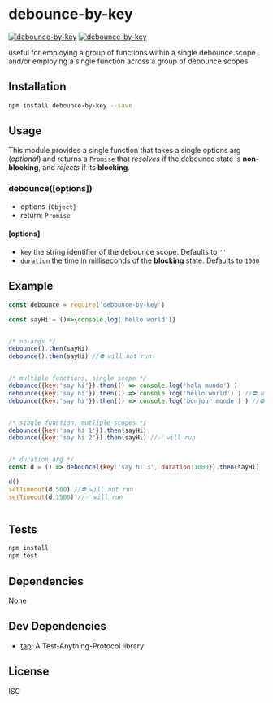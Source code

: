 # debounce-by-key
[![debounce-by-key](https://img.shields.io/npm/v/debounce-by-key.svg)]()
[![debounce-by-key](https://img.shields.io/npm/l/debounce-by-key.svg)]()

useful for employing a group of functions within a single debounce scope and/or employing a single function across a group of debounce scopes

## Installation

```sh
npm install debounce-by-key --save
```

## Usage

This module provides a single function that takes a single options arg (*optional*) and returns a `Promise` that *resolves* if the debounce state is **non-blocking**, and *rejects* if its **blocking**.

### debounce([options])
- options `{Object}`
- return: `Promise`

#### [options]
- `key` the string identifier of the debounce scope. Defaults to `''`
- `duration` the time in milliseconds of the **blocking** state. Defaults to `1000`

## Example

```javascript
const debounce = require('debounce-by-key')

const sayHi = ()=>{console.log('hello world')}


/* no-args */
debounce().then(sayHi)
debounce().then(sayHi) //⛔ will not run


/* multiple functions, single scope */
debounce({key:'say hi'}).then(() => console.log('hola mundo') )
debounce({key:'say hi'}).then(() => console.log('hello world') ) //⛔ will not run
debounce({key:'say hi'}).then(() => console.log('bonjour monde') ) //⛔ will not run


/* single function, mutliple scopes */
debounce({key:'say hi 1'}).then(sayHi)
debounce({key:'say hi 2'}).then(sayHi) //✅ will run


/* duration arg */
const d = () => debounce({key:'say hi 3', duration:1000}).then(sayHi)

d()
setTimeout(d,500) //⛔ will not run
setTimeout(d,1500) //✅ will run



```

## Tests

```sh
npm install
npm test
```

## Dependencies

None

## Dev Dependencies

- [tap](https://github.com/tapjs/node-tap): A Test-Anything-Protocol library


## License

ISC
